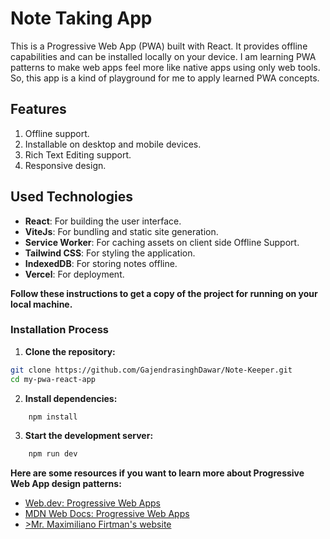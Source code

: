 # Note Taking App

This is a Progressive Web App (PWA) built with React. It provides offline capabilities and can be installed locally on your device. I am learning PWA patterns to make web apps feel more like native apps using only web tools. So, this app is a kind of playground for me to apply learned PWA concepts.

## Features

1. Offline support.
2. Installable on desktop and mobile devices.
3. Rich Text Editing support.
6. Responsive design.


## Used Technologies

- **React**: For building the user interface.
- **ViteJs**: For bundling and static site generation.
- **Service Worker**: For caching assets on client side Offline Support.
- **Tailwind CSS**: For styling the application.
- **IndexedDB**: For storing notes offline.
- **Vercel**: For deployment.

**Follow these instructions to get a copy of the project for running on your local machine.**

### Installation Process

1. **Clone the repository:**

```bash
git clone https://github.com/GajendrasinghDawar/Note-Keeper.git
cd my-pwa-react-app
```

2. **Install dependencies:**

```bash
    npm install
```

3. **Start the development server:**
```bash
    npm run dev 
```

**Here are some  resources if you want to learn more about Progressive Web App design patterns:**

- [Web.dev: Progressive Web Apps](https://web.dev/progressive-web-apps/)
- [MDN Web Docs: Progressive Web Apps]([https://developers.google.com/web/progressive-web-apps](https://developer.mozilla.org/en-US/docs/Web/Progressive_web_apps))
- [>Mr. Maximiliano Firtman's website]("https://firt.dev/)

